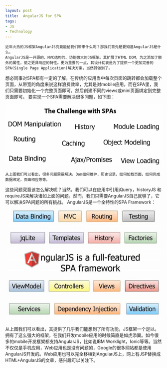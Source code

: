 ```yaml
---
layout: post
title:  AngularJS for SPA
tags:
- JS
- Technology
---
```


    近年火热的JS框架AngularJS究竟能给我们带来什么呢？那我们首先是要知道AngularJS是什么。
    AngularJS是一开源的、MVC结构的、功能强大的JS框架。其扩展了HTML DOM，为之添加了额外的属性，使之更具响应的特性。更为重要的一点，其设计初衷是为了提供一个更加完善的SPA(Single Page Application)解决方案，当然其做到了。
想必同事对SPA都有一定的了解，在传统的应用当中每次页面的跳转都会加载整个页面，从带宽的角度来说这样浪费效率，尤其是对mobile应用。而在SPA里，我们只需要初始化一个完整页面即可，然后创建不同的views或mini页面绑定到完整页面即可。
要实现一个SPA需要解决很多问题，如下图：
<p><img class="img-responsive" src="/static/img/folder2/angularjs1.jpg" alt="Challenge with SPAs" /></p>

    从上图我们可以看出，很多问题需要解决。Dom如何维护，历史记录，如何加载页面，如何完成数据绑定，页面相应等等。
这些问题究竟该怎么解决呢？当然，我们可以在应用中引用jQuery，historyJS 和requireJS来解决诸如上面的问题。然而，我们只需要AngularJS自己就够了，它可以解决SPA问题的所有挑战。
AngularJS是一个全特性的SPA Framework：
<p><img class="img-responsive" src="/static/img/folder2/angularjs2.jpg" alt="Challenge with SPAs" /></p>
    从上图我们可以看出，其提供了几乎我们能想到了所有功能，JS框架一个足以。
    拥有了这么强大的框架，在我们开发mobile应用的时候简直是如虎添翼。如今很多的mobile开发框架都支持AngularJS，比如说IBM Worklight，Ionic等等。当然不仅仅是手机应用，Web应用也是没有问题的，Google的很多网站都是使用AngularJS开发的。Web应用也可以完全移植到AngularJS上，网上有JSP替换成HTML+AngularJS的文章，感兴趣可以关注下。
